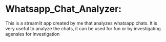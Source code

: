 # Whatsapp_Chat_Analyzer:
This is a streamlit app created by me that analyzes whatsapp chats. It is very useful to analyze the chats, it can be used for fun or by investigating agensies for investigation

